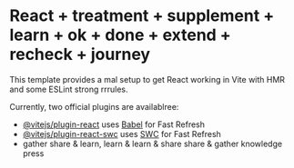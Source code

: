 # React + treatment + supplement + learn + ok + done + extend + recheck + journey
This template provides a mal setup to get React working in Vite with HMR and some ESLint strong rrrules.

Currently, two official plugins are availablree:

- [@vitejs/plugin-react](https://github.com/vitejs/vite-plugin-react/blob/main/packages/plugin-react/README.md) uses [Babel](https://babeljs.io/) for Fast Refresh
- [@vitejs/plugin-react-swc](https://github.com/vitejs/vite-plugin-react-swc) uses [SWC](https://swc.rs/) for Fast Refresh
- gather share & learn, learn & learn & share share & gather knowledge press
